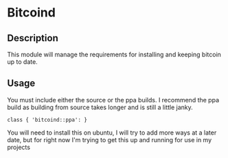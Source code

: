 Bitcoind
========

## Description

This module will manage the requirements for installing and keeping bitcoin up
to date.

## Usage

You must include either the source or the ppa builds. I recommend the ppa build
as building from source takes longer and is still a little janky.

    class { 'bitcoind::ppa': }

You will need to install this on ubuntu, I will try to add more ways at a later
date, but for right now I'm trying to get this up and running for use in my projects
